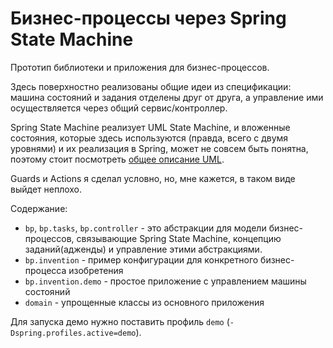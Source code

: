 # Бизнес-процессы через Spring State Machine

Прототип библиотеки и приложения для бизнес-процессов.

Здесь поверхностно реализованы общие идеи из спецификации: машина состояний и задания отделены друг от друга,
а управление ими осуществляется через общий сервис/контроллер.

Spring State Machine реализует UML State Machine, и вложенные состояния, которые здесь используются
(правда, всего с двумя уровнями) и их реализация в Spring, может не совсем быть понятна, поэтому стоит посмотреть
[общее описание UML](https://en.wikipedia.org/wiki/UML_state_machine).

Guards и Actions я сделал условно, но, мне кажется, в таком виде выйдет неплохо.

Содержание:

- `bp`, `bp.tasks`, `bp.controller` - это абстракции для модели бизнес-процессов, связывающие
   Spring State Machine, концепцию заданий(адженды) и управление этими абстракциями.
- `bp.invention` - пример конфигурации для конкретного бизнес-процесса изобретения
- `bp.invention.demo` - простое приложение с управлением машины состояний
- `domain` - упрощенные классы из основного приложения

Для запуска демо нужно поставить профиль `demo` (`-Dspring.profiles.active=demo`).
